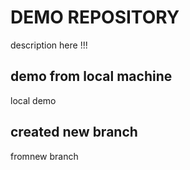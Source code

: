 # DEMO REPOSITORY

description here !!!

## demo from local machine

local demo

## created new branch

fromnew branch

